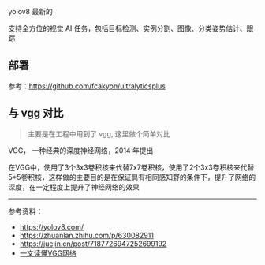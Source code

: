 

yolov8 最新的

支持全方位的视觉 AI 任务，包括目标检测、实例分割、图像、分类姿势估计、跟踪


## 部署

参考：https://github.com/fcakyon/ultralyticsplus








## 与 vgg 对比

> 主要是在工程中用到了 vgg, 这里做个简单对比

VGG， 一种经典的深度神经网络，2014 年提出

在VGG中，使用了3个3x3卷积核来代替7x7卷积核，使用了2个3x3卷积核来代替5*5卷积核，这样做的主要目的是在保证具有相同感知野的条件下，提升了网络的深度，在一定程度上提升了神经网络的效果


------------

参考资料：
- https://yolov8.com/
- https://zhuanlan.zhihu.com/p/630082911
- https://juejin.cn/post/7187726947252699192
- [一文读懂VGG网络](https://zhuanlan.zhihu.com/p/41423739)
